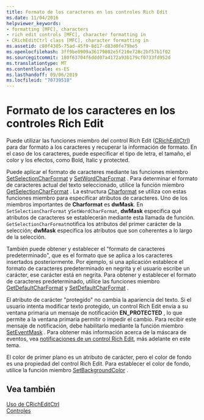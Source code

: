 ```yaml
---
title: Formato de los caracteres en los controles Rich Edit
ms.date: 11/04/2016
helpviewer_keywords:
- formatting [MFC], characters
- rich edit controls [MFC], character formatting in
- CRichEditCtrl class [MFC], character formatting in
ms.assetid: c80f4305-75ad-45f9-8d17-d83d0fe79be5
ms.openlocfilehash: 3ff9be0909a36179802e5f210e728c2bf57b1f02
ms.sourcegitcommit: 180f63704f6ddd07a4172a93b179cf0733fd952d
ms.translationtype: MT
ms.contentlocale: es-ES
ms.lasthandoff: 09/06/2019
ms.locfileid: "70739518"
---
```

# <a name="character-formatting-in-rich-edit-controls"></a>Formato de los caracteres en los controles Rich Edit

Puede utilizar las funciones miembro del control Rich Edit ([CRichEditCtrl](../mfc/reference/cricheditctrl-class.md)) para dar formato a los caracteres y recuperar la información de formato. En el caso de los caracteres, puede especificar el tipo de letra, el tamaño, el color y los efectos, como Bold, Italic y protected.

Puede aplicar el formato de caracteres mediante las funciones miembro [SetSelectionCharFormat](../mfc/reference/cricheditctrl-class.md#setselectioncharformat) y [SetWordCharFormat](../mfc/reference/cricheditctrl-class.md#setwordcharformat) . Para determinar el formato de caracteres actual del texto seleccionado, utilice la función miembro [GetSelectionCharFormat](../mfc/reference/cricheditctrl-class.md#getselectioncharformat) . La estructura [Charformat](/windows/win32/api/richedit/ns-richedit-charformata) se utiliza con estas funciones miembro para especificar atributos de caracteres. Uno de los miembros importantes de **Charformat** es **dwMask**. En `SetSelectionCharFormat` y`SetWordCharFormat`, **dwMask** especifica qué atributos de caracteres se establecerán mediante esta llamada de función. `GetSelectionCharFormat`notifica los atributos del primer carácter de la selección; **dwMask** especifica los atributos que son coherentes a lo largo de la selección.

También puede obtener y establecer el "formato de caracteres predeterminado", que es el formato que se aplica a los caracteres insertados posteriormente. Por ejemplo, si una aplicación establece el formato de caracteres predeterminado en negrita y el usuario escribe un carácter, ese carácter está en negrita. Para obtener y establecer el formato de caracteres predeterminado, utilice las funciones miembro [GetDefaultCharFormat](../mfc/reference/cricheditctrl-class.md#getdefaultcharformat) y [SetDefaultCharFormat](../mfc/reference/cricheditctrl-class.md#setdefaultcharformat) .

El atributo de carácter "protegido" no cambia la apariencia del texto. Si el usuario intenta modificar texto protegido, un control Rich Edit envía a su ventana primaria un mensaje de notificación **EN_PROTECTED** , lo que permite a la ventana primaria permitir o impedir el cambio. Para recibir este mensaje de notificación, debe habilitarlo mediante la función miembro [SetEventMask](../mfc/reference/cricheditctrl-class.md#seteventmask) . Para obtener más información acerca de la máscara de eventos, vea [notificaciones de un control Rich Edit](../mfc/notifications-from-a-rich-edit-control.md), más adelante en este tema.

El color de primer plano es un atributo de carácter, pero el color de fondo es una propiedad del control Rich Edit. Para establecer el color de fondo, utilice la función miembro [SetBackgroundColor](../mfc/reference/cricheditctrl-class.md#setbackgroundcolor) .

## <a name="see-also"></a>Vea también

[Uso de CRichEditCtrl](../mfc/using-cricheditctrl.md)<br/>
[Controles](../mfc/controls-mfc.md)
